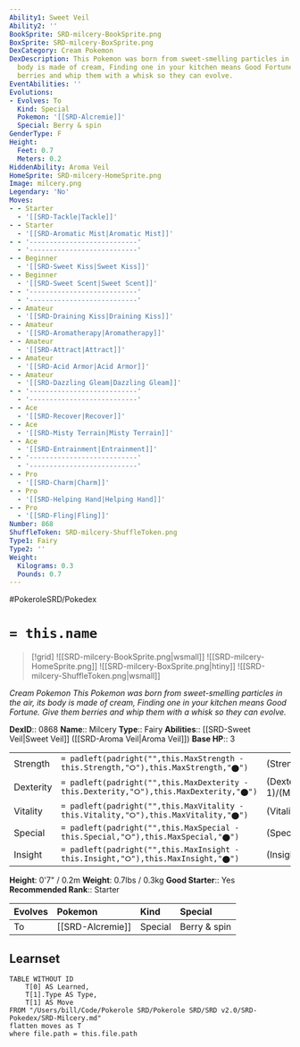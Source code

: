 ```yaml
---
Ability1: Sweet Veil
Ability2: ''
BookSprite: SRD-milcery-BookSprite.png
BoxSprite: SRD-milcery-BoxSprite.png
DexCategory: Cream Pokemon
DexDescription: This Pokemon was born from sweet-smelling particles in the air, its
  body is made of cream, Finding one in your kitchen means Good Fortune. Give them
  berries and whip them with a whisk so they can evolve.
EventAbilities: ''
Evolutions:
- Evolves: To
  Kind: Special
  Pokemon: '[[SRD-Alcremie]]'
  Special: Berry & spin
GenderType: F
Height:
  Feet: 0.7
  Meters: 0.2
HiddenAbility: Aroma Veil
HomeSprite: SRD-milcery-HomeSprite.png
Image: milcery.png
Legendary: 'No'
Moves:
- - Starter
  - '[[SRD-Tackle|Tackle]]'
- - Starter
  - '[[SRD-Aromatic Mist|Aromatic Mist]]'
- - '---------------------------'
  - '---------------------------'
- - Beginner
  - '[[SRD-Sweet Kiss|Sweet Kiss]]'
- - Beginner
  - '[[SRD-Sweet Scent|Sweet Scent]]'
- - '---------------------------'
  - '---------------------------'
- - Amateur
  - '[[SRD-Draining Kiss|Draining Kiss]]'
- - Amateur
  - '[[SRD-Aromatherapy|Aromatherapy]]'
- - Amateur
  - '[[SRD-Attract|Attract]]'
- - Amateur
  - '[[SRD-Acid Armor|Acid Armor]]'
- - Amateur
  - '[[SRD-Dazzling Gleam|Dazzling Gleam]]'
- - '---------------------------'
  - '---------------------------'
- - Ace
  - '[[SRD-Recover|Recover]]'
- - Ace
  - '[[SRD-Misty Terrain|Misty Terrain]]'
- - Ace
  - '[[SRD-Entrainment|Entrainment]]'
- - '---------------------------'
  - '---------------------------'
- - Pro
  - '[[SRD-Charm|Charm]]'
- - Pro
  - '[[SRD-Helping Hand|Helping Hand]]'
- - Pro
  - '[[SRD-Fling|Fling]]'
Number: 868
ShuffleToken: SRD-milcery-ShuffleToken.png
Type1: Fairy
Type2: ''
Weight:
  Kilograms: 0.3
  Pounds: 0.7
---
```


#PokeroleSRD/Pokedex

# `= this.name`

> [!grid]
> ![[SRD-milcery-BookSprite.png|wsmall]]
> ![[SRD-milcery-HomeSprite.png]]
> ![[SRD-milcery-BoxSprite.png|htiny]]
> ![[SRD-milcery-ShuffleToken.png|wsmall]]


*Cream Pokemon*
*This Pokemon was born from sweet-smelling particles in the air, its body is made of cream, Finding one in your kitchen means Good Fortune. Give them berries and whip them with a whisk so they can evolve.*

**DexID**:: 0868
**Name**:: Milcery
**Type**:: Fairy
**Abilities**:: [[SRD-Sweet Veil|Sweet Veil]] ([[SRD-Aroma Veil|Aroma Veil]])
**Base HP**:: 3

|           |                                                                                        |                                          |
| --------- | -------------------------------------------------------------------------------------- | ---------------------------------------- |
| Strength  | `= padleft(padright("",this.MaxStrength - this.Strength,"⭘"),this.MaxStrength,"⬤")`    | (Strength::1)/(MaxStrength::3)   |
| Dexterity | `= padleft(padright("",this.MaxDexterity - this.Dexterity,"⭘"),this.MaxDexterity,"⬤")` | (Dexterity:: 1)/(MaxDexterity::3) |
| Vitality  | `= padleft(padright("",this.MaxVitality - this.Vitality,"⭘"),this.MaxVitality,"⬤")`    | (Vitality::1)/(MaxVitality::3)   |
| Special   | `= padleft(padright("",this.MaxSpecial - this.Special,"⭘"),this.MaxSpecial,"⬤")`       | (Special::2)/(MaxSpecial::4)     |
| Insight   | `= padleft(padright("",this.MaxInsight - this.Insight,"⭘"),this.MaxInsight,"⬤")`       | (Insight::2)/(MaxInsight::4)     |

**Height**: 0'7" / 0.2m
**Weight**: 0.7lbs / 0.3kg
**Good Starter**:: Yes
**Recommended Rank**:: Starter

| Evolves   | Pokemon          | Kind    | Special      |
|:----------|:-----------------|:--------|:-------------|
| To        | [[SRD-Alcremie]] | Special | Berry & spin |

## Learnset

```dataview
TABLE WITHOUT ID
    T[0] AS Learned,
    T[1].Type AS Type,
    T[1] AS Move
FROM "/Users/bill/Code/Pokerole SRD/Pokerole SRD/SRD v2.0/SRD-Pokedex/SRD-Milcery.md"
flatten moves as T
where file.path = this.file.path
```
